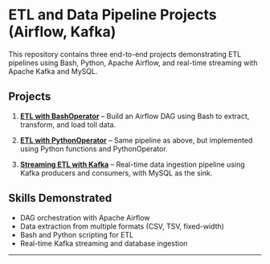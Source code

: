 # ETL and Data Pipeline Projects (Airflow, Kafka)

This repository contains three end-to-end projects demonstrating ETL pipelines using Bash, Python, Apache Airflow, and real-time streaming with Apache Kafka and MySQL.

## Projects

1. **[ETL with BashOperator](airflow_bash_etl/)** – Build an Airflow DAG using Bash to extract, transform, and load toll data.

2. **[ETL with PythonOperator](airflow_python_etl/)** – Same pipeline as above, but implemented using Python functions and PythonOperator.

3. **[Streaming ETL with Kafka](kafka_streaming_pipeline/)** – Real-time data ingestion pipeline using Kafka producers and consumers, with MySQL as the sink.

## Skills Demonstrated
- DAG orchestration with Apache Airflow
- Data extraction from multiple formats (CSV, TSV, fixed-width)
- Bash and Python scripting for ETL
- Real-time Kafka streaming and database ingestion

---

